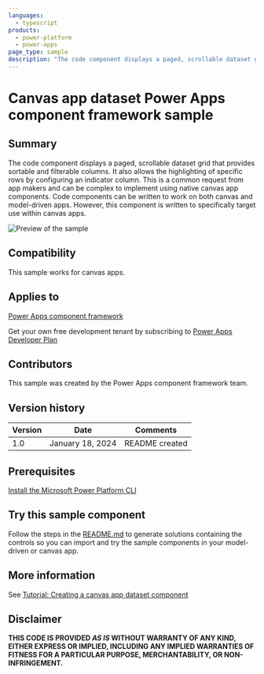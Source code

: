 ```yaml
---
languages:
  - typescript
products:
  - power-platform
  - power-apps
page_type: sample
description: "The code component displays a paged, scrollable dataset grid that provides sortable and filterable columns. It also allows the highlighting of specific rows by configuring an indicator column. This is a common request from app makers and can be complex to implement using native canvas app components. Code components can be written to work on both canvas and model-driven apps. However, this component is written to specifically target use within canvas apps."
---
```


# Canvas app dataset Power Apps component framework sample

## Summary

The code component displays a paged, scrollable dataset grid that provides sortable and filterable columns. It also allows the highlighting of specific rows by configuring an indicator column. This is a common request from app makers and can be complex to implement using native canvas app components. Code components can be written to work on both canvas and model-driven apps. However, this component is written to specifically target use within canvas apps.

![Preview of the sample](https://learn.microsoft.com/power-apps/developer/component-framework/media/canvas-datagrid-demo.gif)

## Compatibility

This sample works for canvas apps.

## Applies to

[Power Apps component framework](https://learn.microsoft.com/power-apps/developer/component-framework/overview)

Get your own free development tenant by subscribing to [Power Apps Developer Plan](https://learn.microsoft.com/power-platform/developer/plan)

## Contributors

This sample was created by the Power Apps component framework team.

## Version history

| Version | Date             | Comments       |
| ------- | ---------------- | -------------- |
| 1.0     | January 18, 2024 | README created |

## Prerequisites

[Install the Microsoft Power Platform CLI](https://learn.microsoft.com/power-platform/developer/cli/introduction)

## Try this sample component

Follow the steps in the [README.md](../README.md) to generate solutions containing the controls so you can import and try the sample components in your model-driven or canvas app.

## More information

See [Tutorial: Creating a canvas app dataset component](https://learn.microsoft.com/power-apps/developer/component-framework/tutorial-create-canvas-dataset-component)

## Disclaimer

**THIS CODE IS PROVIDED _AS IS_ WITHOUT WARRANTY OF ANY KIND, EITHER EXPRESS OR IMPLIED, INCLUDING ANY IMPLIED WARRANTIES OF FITNESS FOR A PARTICULAR PURPOSE, MERCHANTABILITY, OR NON-INFRINGEMENT.**
